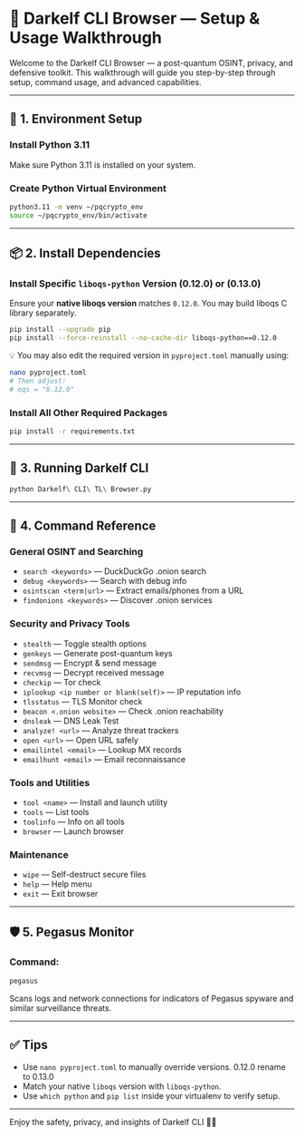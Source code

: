 # 🧙 Darkelf CLI Browser — Setup & Usage Walkthrough

Welcome to the Darkelf CLI Browser — a post-quantum OSINT, privacy, and defensive toolkit. This walkthrough will guide you step-by-step through setup, command usage, and advanced capabilities.

---

## 🔧 1. Environment Setup

### Install Python 3.11
Make sure Python 3.11 is installed on your system.

### Create Python Virtual Environment

```bash
python3.11 -m venv ~/pqcrypto_env
source ~/pqcrypto_env/bin/activate
```

---

## 📦 2. Install Dependencies

### Install Specific `liboqs-python` Version (0.12.0) or (0.13.0)

Ensure your **native liboqs version** matches `0.12.0`. You may build liboqs C library separately.

```bash
pip install --upgrade pip
pip install --force-reinstall --no-cache-dir liboqs-python==0.12.0
```

💡 You may also edit the required version in `pyproject.toml` manually using:

```bash
nano pyproject.toml
# Then adjust:
# oqs = "0.12.0"
```

### Install All Other Required Packages

```bash
pip install -r requirements.txt
```
---

## 🚀 3. Running Darkelf CLI

```bash
python Darkelf\ CLI\ TL\ Browser.py
```

---

## 🧾 4. Command Reference

### General OSINT and Searching
- `search <keywords>` — DuckDuckGo .onion search
- `debug <keywords>` — Search with debug info
- `osintscan <term|url>` — Extract emails/phones from a URL
- `findonions <keywords>` — Discover .onion services

### Security and Privacy Tools
- `stealth` — Toggle stealth options
- `genkeys` — Generate post-quantum keys
- `sendmsg` — Encrypt & send message
- `recvmsg` — Decrypt received message
- `checkip` — Tor check
- `iplookup <ip number or blank(self)>` — IP reputation info
- `tlsstatus` — TLS Monitor check
- `beacon <.onion website>` — Check .onion reachability
- `dnsleak` — DNS Leak Test
- `analyze! <url>` — Analyze threat trackers
- `open <url>` — Open URL safely
- `emailintel <email>` — Lookup MX records
- `emailhunt <email>` — Email reconnaissance

### Tools and Utilities
- `tool <name>` — Install and launch utility
- `tools` — List tools
- `toolinfo` — Info on all tools
- `browser` — Launch browser

### Maintenance
- `wipe` — Self-destruct secure files
- `help` — Help menu
- `exit` — Exit browser

---

## 🛡️ 5. Pegasus Monitor

### Command:
```bash
pegasus
```

Scans logs and network connections for indicators of Pegasus spyware and similar surveillance threats.

---

## ✅ Tips

- Use `nano pyproject.toml` to manually override versions. 0.12.0 rename to 0.13.0
- Match your native `liboqs` version with `liboqs-python`.
- Use `which python` and `pip list` inside your virtualenv to verify setup.

---

Enjoy the safety, privacy, and insights of Darkelf CLI 🧙‍♂️
